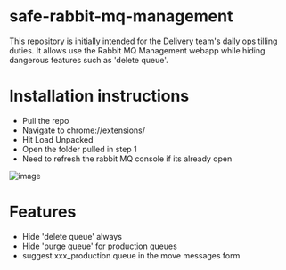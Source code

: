 # safe-rabbit-mq-management

This repository is initially intended for the Delivery team's daily ops tilling duties. It allows use the Rabbit MQ Management webapp while hiding dangerous features such as 'delete queue'.

# Installation instructions
* Pull the repo
* Navigate to chrome://extensions/
* Hit Load Unpacked
* Open the folder pulled in step 1
* Need to refresh the rabbit MQ console if its already open

![image](https://github.com/user-attachments/assets/74cb77f8-9d4f-4b39-8e07-7a4d7a38f6b7)


# Features
* Hide 'delete queue' always
* Hide 'purge queue' for production queues
* suggest xxx_production queue in the move messages form
